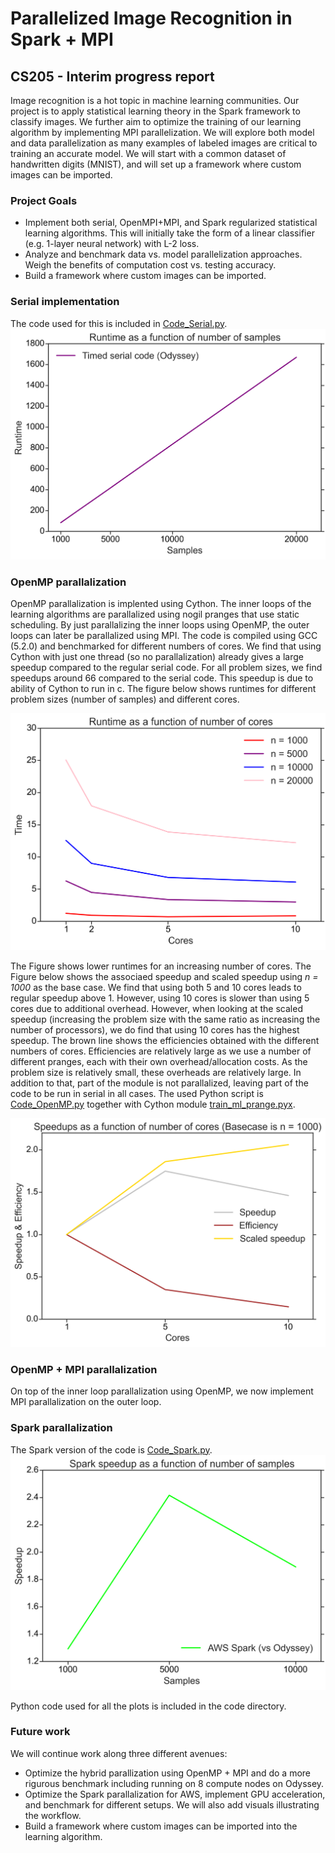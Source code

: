 # Parallelized Image Recognition in Spark + MPI
## CS205 - Interim progress report

Image recognition is a hot topic in machine learning communities. Our project is to apply statistical learning theory in the Spark framework to classify images. We further aim to optimize the training of our learning algorithm by implementing MPI parallelization. We will explore both model and data parallelization as many examples of labeled images are critical to training an accurate model. We will start with a common dataset of handwritten digits (MNIST), and will set up a framework where custom images can be imported.

### Project Goals
- Implement both serial, OpenMPI+MPI, and Spark regularized statistical learning algorithms. This will initially take the form of a linear classifier (e.g. 1-layer neural network) with L-2 loss.
- Analyze and benchmark data vs. model parallelization approaches. Weigh the benefits of computation cost vs. testing accuracy.
- Build a framework where custom images can be imported.

### Serial implementation

The code used for this is included in [Code_Serial.py](https://github.com/jdmaasakkers/cs205_prelimreport/blob/master/Code/Code_Serial.py).
![Serial-Runtimes](https://github.com/jdmaasakkers/cs205_prelimreport/blob/master/Sizes_Serial.png)


### OpenMP parallalization
OpenMP parallalization is implented using Cython. The inner loops of the learning algorithms are parallalized using nogil pranges that  use static scheduling. By just parallalizing the inner loops using OpenMP, the outer loops can later be parallalized using MPI. The code is compiled using GCC (5.2.0) and benchmarked for different numbers of cores. We find that using Cython with just one thread (so no parallalization) already gives a large speedup compared to the regular serial code. For all problem sizes, we find speedups around 66 compared to the serial code. This speedup is due to ability of Cython to run in c. The figure below shows runtimes for different problem sizes (number of samples) and different cores.

![OpenMP-Runtimes](https://github.com/jdmaasakkers/cs205_prelimreport/blob/master/Runtime_OpenMP.png)

The Figure shows lower runtimes for an increasing number of cores. The Figure below shows the associaed speedup and scaled speedup using *n = 1000* as the base case. We find that using both 5 and 10 cores leads to regular speedup above 1. However, using 10 cores is slower than using 5 cores due to additional overhead. However, when looking at the scaled speedup (increasing the problem size with the same ratio as increasing the number of processors), we do find that using 10 cores has the highest speedup. The brown line shows the efficiencies obtained with the different numbers of cores. Efficiencies are relatively large as we use a number of different pranges, each with their own overhead/allocation costs. As the problem size is relatively small, these overheads are relatively large. In addition to that, part of the module is not parallalized, leaving part of the code to be run in serial in all cases. The used Python script is [Code_OpenMP.py](https://github.com/jdmaasakkers/cs205_prelimreport/blob/master/Code/Code_OpenMP.py) together with Cython module [train_ml_prange.pyx](https://github.com/jdmaasakkers/cs205_prelimreport/blob/master/Code/train_ml_prange.pyx).

![OpenMP-Speedups](https://github.com/jdmaasakkers/cs205_prelimreport/blob/master/Speedup_OpenMP.png)

### OpenMP + MPI parallalization
On top of the inner loop parallalization using OpenMP, we now implement MPI parallalization on the outer loop. 

### Spark parallalization

The Spark version of the code is [Code_Spark.py](https://github.com/jdmaasakkers/cs205_prelimreport/blob/master/Code/Code_Spark.py).
![Spark-Speedups](https://github.com/jdmaasakkers/cs205_prelimreport/blob/master/Speedup_Spark.png)

Python code used for all the plots is included in the code directory. 

### Future work
We will continue work along three different avenues:
- Optimize the hybrid parallization using OpenMP + MPI and do a more rigurous benchmark including running on 8 compute nodes on Odyssey.
- Optimize the Spark parallalization for AWS, implement GPU acceleration, and benchmark for different setups. We will also add visuals illustrating the workflow. 
- Build a framework where custom images can be imported into the learning algorithm. 
